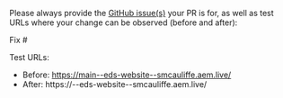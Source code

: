 Please always provide the [GitHub issue(s)](../issues) your PR is for, as well as test URLs where your change can be observed (before and after):

Fix #<gh-issue-id>

Test URLs:
- Before: https://main--eds-website--smcauliffe.aem.live/
- After: https://<branch>--eds-website--smcauliffe.aem.live/
